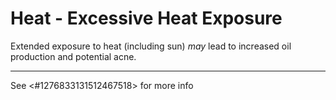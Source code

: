 # Heat - Excessive Heat Exposure

Extended exposure to heat (including sun) *may* lead to increased oil production and potential acne.

---

See <#1276833131512467518>  for more info
